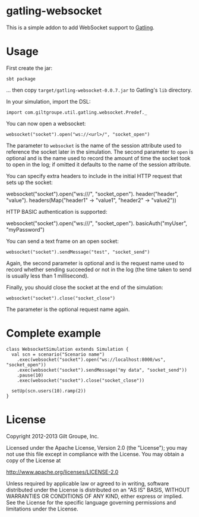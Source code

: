 gatling-websocket
=================

This is a simple addon to add WebSocket support to
[Gatling](http://gatling-tool.org/).

Usage
=====

First create the jar:

    sbt package

... then copy `target/gatling-websocket-0.0.7.jar` to Gatling's `lib`
directory.

In your simulation, import the DSL:

    import com.giltgroupe.util.gatling.websocket.Predef._

You can now open a websocket:

    websocket("socket").open("ws://<url>/", "socket_open")

The parameter to `websocket` is the name of the session attribute used to
reference the socket later in the simulation. The second parameter to `open` is
optional and is the name used to record the amount of time the socket took to
open in the log; if omitted it defaults to the name of the session attribute.

You can specify extra headers to include in the initial HTTP request that sets
up the socket:

   websocket("socket").open("ws://<url>/", "socket_open").
     header("header", "value").
     headers(Map("header1" -> "value1", "header2" -> "value2"))

HTTP BASIC authentication is supported:

   websocket("socket").open("ws://<url>/", "socket_open").
     basicAuth("myUser", "myPassword")

You can send a text frame on an open socket:

    websocket("socket").sendMessage("test", "socket_send")

Again, the second parameter is optional and is the request name used to record
whether sending succeeded or not in the log (the time taken to send is usually
less than 1 millisecond).

Finally, you should close the socket at the end of the simulation:

    websocket("socket").close("socket_close")

The parameter is the optional request name again.

Complete example
================

    class WebsocketSimulation extends Simulation {
      val scn = scenario("Scenario name")
        .exec(websocket("socket").open("ws://localhost:8000/ws", "socket_open"))
        .exec(websocket("socket").sendMessage("my data", "socket_send"))
        .pause(10)
        .exec(websocket("socket").close("socket_close"))
    
      setUp(scn.users(10).ramp(2))
    }

License
=======

Copyright 2012-2013 Gilt Groupe, Inc.

Licensed under the Apache License, Version 2.0 (the "License");
you may not use this file except in compliance with the License.
You may obtain a copy of the License at

   http://www.apache.org/licenses/LICENSE-2.0

Unless required by applicable law or agreed to in writing, software
distributed under the License is distributed on an "AS IS" BASIS,
WITHOUT WARRANTIES OR CONDITIONS OF ANY KIND, either express or implied.
See the License for the specific language governing permissions and
limitations under the License.

